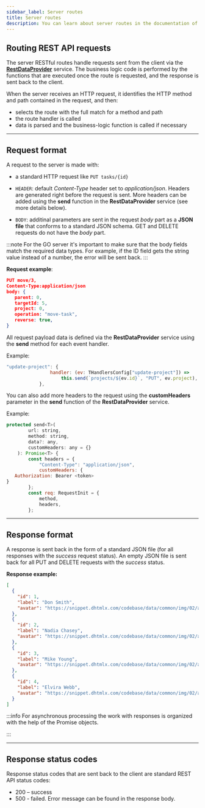 ```yaml
---
sidebar_label: Server routes
title: Server routes
description: You can learn about server routes in the documentation of the DHTMLX JavaScript To Do List library. Browse developer guides and API reference, try out code examples and live demos, and download a free 30-day evaluation version of DHTMLX To Do List.
---
```


## Routing REST API requests

The server RESTful routes handle requests sent from the client via the [**RestDataProvider**](guides/rest_data_provider.md) service. The business logic code is performed by the functions that are executed once the route is requested, and the response is sent back to the client. 

When the server receives an HTTP request, it identifies the HTTP method and path contained in the request, and then:

- selects the route with the full match for a method and path
- the route handler is called
- data is parsed and the business-logic function is called if necessary

--- 

## Request format

A request to the server is made with: 

- a standard HTTP request like `PUT tasks/{id}`

- `HEADER`: default *Content-Type* header set to *application/json*. Headers are generated right before the request is sent. More headers can be added using the **send** function in the **RestDataProvider** service (see more details below).

- `BODY`: additinal parameters are sent in the request *body* part as a **JSON file** that conforms to a standard JSON schema. GET and DELETE requests do not have the *body* part.

:::note
For the GO server it's important to make sure that the body fields match the required data types. For example, if the ID field gets the string value instead of a number, the error will be sent back.
:::

**Request example**:

~~~json
PUT move/3,
Content-Type:application/json
body: {
   parent: 0,
   targetId: 5,
   project: 0,
   operation: "move-task",
   reverse: true,
}

~~~

All request payload data is defined via the **RestDataProvider** service using the **send** method for each event handler.

Example:

~~~js
"update-project": {
				handler: (ev: THandlersConfig["update-project"]) =>
					this.send(`projects/${ev.id}`, "PUT", ev.project),
			},
~~~

You can also add more headers to the request using the **customHeaders** parameter in the **send** function of the **RestDataProvider** service.

Example:
~~~js {7,9-11}
protected send<T>(
		url: string,
		method: string,
		data?: any,
		customHeaders: any = {}
	): Promise<T> {
		const headers = {
			"Content-Type": "application/json",
			customHeaders: {
   Authorization: Bearer <token>
} 
		};
		const req: RequestInit = {
			method,
			headers,
		};
~~~

--- 

## Response format

A response is sent back in the form of a standard JSON file (for all responses with the *success* request status).
An empty JSON file is sent back for all PUT and DELETE requests with the *success* status.

**Response example:**

~~~json
[
  {
    "id": 1,
    "label": "Don Smith",
    "avatar": "https://snippet.dhtmlx.com/codebase/data/common/img/02/avatar_61.jpg"
  },
  {
    "id": 2,
    "label": "Nadia Chasey",
    "avatar": "https://snippet.dhtmlx.com/codebase/data/common/img/02/avatar_63.jpg"
  },
  {
    "id": 3,
    "label": "Mike Young",
    "avatar": "https://snippet.dhtmlx.com/codebase/data/common/img/02/avatar_03.jpg"
  },
  {
    "id": 4,
    "label": "Elvira Webb",
    "avatar": "https://snippet.dhtmlx.com/codebase/data/common/img/02/avatar_33.jpg"
  }
]
~~~

:::info
For asynchronous processing the work with responses is organized with the help of the Promise objects. 

:::

--- 

## Response status codes 

Response status codes that are sent back to the client are standard REST API status codes:

- 200 – success
- 500 - failed. Error message can be found in the response body.






